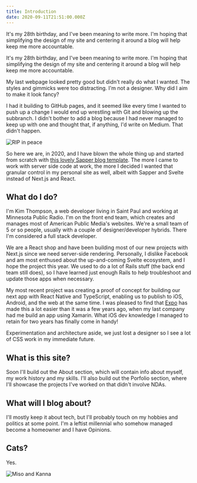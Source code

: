 ```yaml
---
title: Introduction
date: 2020-09-11T21:51:00.000Z
---
```


It's my 28th birthday, and I've been meaning to write more. I'm hoping that simplifying the design of my site and centering it around a blog will help keep me more accountable.

<!-- more -->

It's my 28th birthday, and I've been meaning to write more. I'm hoping that simplifying the design of my site and centering it around a blog will help keep me more accountable.

My last webpage looked pretty good but didn't really do what I wanted. The styles and gimmicks were too distracting. I'm not a designer. Why did I aim to make it look fancy?

I had it building to GitHub pages, and it seemed like every time I wanted to push up a change I would end up wrestling with Git and blowing up the subbranch. I didn't bother to add a blog because I had never managed to keep up with one and thought that, if anything, I'd write on Medium. That didn't happen.

![RIP in peace](/blog/old-website.png)

So here we are, in 2020, and I have blown the whole thing up and started from scratch with [this lovely Sapper blog template](https://github.com/Charca/sapper-blog-template). The more I came to work with server side code at work, the more I decided I wanted that granular control in my personal site as well, albeit with Sapper and Svelte instead of Next.js and React.

## What do I do?

I'm Kim Thompson, a web developer living in Saint Paul and working at Minnesota Public Radio. I'm on the front end team, which creates and manages most of American Public Media's websites. We're a small team of 5 or so people, usually with a couple of designer/developer hybrids. There I'm considered a full stack developer.

We are a React shop and have been building most of our new projects with Next.js since we need server-side rendering. Personally, I dislike Facebook and am most enthused about the up-and-coming Svelte ecosystem, and I hope the project this year. We used to do a lot of Rails stuff (the back end team still does), so I have learned just enough Rails to help troubleshoot and update those apps when necessary.

My most recent project was creating a proof of concept for building our next app with React Native and TypeScript, enabling us to publish to iOS, Android, and the web at the same time. I was pleased to find that [Expo](https://expo.io/) has made this a lot easier than it was a few years ago, when my last company had me build an app using Xamarin. What iOS dev knowledge I managed to retain for two years has finally come in handy!

Experimentation and architecture aside, we just lost a designer so I see a lot of CSS work in my immediate future.

## What is this site?

Soon I'll build out the About section, which will contain info about myself, my work history and my skills. I'll also build out the Porfolio section, where I'll showcase the projects I've worked on that didn't involve NDAs.

## What will I blog about?

I'll mostly keep it about tech, but I'll probably touch on my hobbies and politics at some point. I'm a leftist millennial who somehow managed become a homeowner and I have Opinions.

## Cats?

Yes.

![Miso and Kanna](/blog/cats.jpg)
